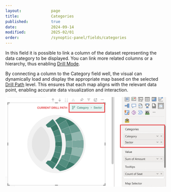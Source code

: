 ```yaml
---
layout:             page
title:              Categories
published:          true
date:               2024-09-14
modified:           2025-02/01
order:              /synoptic-panel/fields/categories
---
```


In this field it is possible to link a column of the dataset representing the data category to be displayed. You can link more related columns or a hierarchy, thus enabling [Drill Mode](./../features/drill-mode.md).

By connecting a column to the Category field well, the visual can dynamically load and display the appropriate map based on the selected [Drill Path](./../features/drill-mode.md#the-drill-path) level. This ensures that each map aligns with the relevant data point, enabling accurate data visualization and interaction.

<img src="./images/categories.png" >
